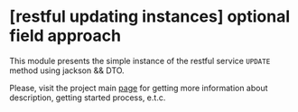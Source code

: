 # [restful updating instances] optional field approach

This module presents the simple instance of the restful service `UPDATE` method using jackson && DTO.

Please, visit the project main [page](../README.md) for getting more information about description, 
getting started process, e.t.c.